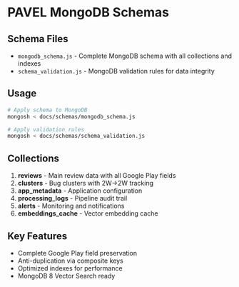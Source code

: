 # PAVEL MongoDB Schemas

## Schema Files
- `mongodb_schema.js` - Complete MongoDB schema with all collections and indexes
- `schema_validation.js` - MongoDB validation rules for data integrity

## Usage
```bash
# Apply schema to MongoDB
mongosh < docs/schemas/mongodb_schema.js

# Apply validation rules
mongosh < docs/schemas/schema_validation.js
```

## Collections
1. **reviews** - Main review data with all Google Play fields
2. **clusters** - Bug clusters with 2W→2W tracking
3. **app_metadata** - Application configuration
4. **processing_logs** - Pipeline audit trail
5. **alerts** - Monitoring and notifications
6. **embeddings_cache** - Vector embedding cache

## Key Features
- Complete Google Play field preservation
- Anti-duplication via composite keys
- Optimized indexes for performance
- MongoDB 8 Vector Search ready